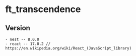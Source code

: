 # ft_transcendence

## Version
	- nest -- 8.0.0
	- react -- 17.0.2 // https://en.wikipedia.org/wiki/React_(JavaScript_library)
